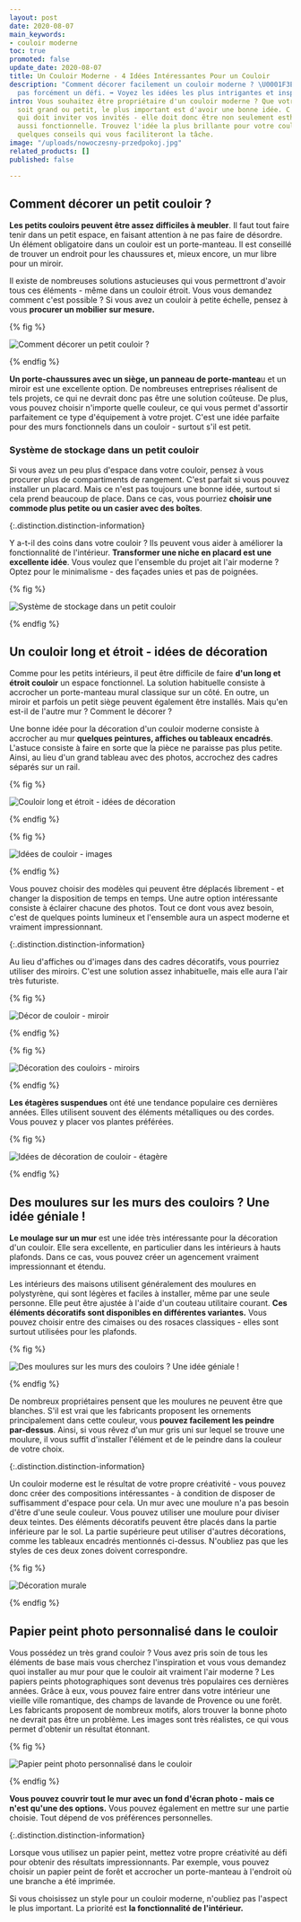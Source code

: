```yaml
---
layout: post
date: 2020-08-07
main_keywords:
- couloir moderne
toc: true
promoted: false
update_date: 2020-08-07
title: Un Couloir Moderne - 4 Idées Intéressantes Pour un Couloir
description: "Comment décorer facilement un couloir moderne ? \U0001F3E0 Ce n'est
  pas forcément un défi. ➡️ Voyez les idées les plus intrigantes et inspirez-vous."
intro: Vous souhaitez être propriétaire d'un couloir moderne ? Que votre intérieur
  soit grand ou petit, le plus important est d'avoir une bonne idée. C'est une pièce
  qui doit inviter vos invités - elle doit donc être non seulement esthétique mais
  aussi fonctionnelle. Trouvez l'idée la plus brillante pour votre couloir - utilisez
  quelques conseils qui vous faciliteront la tâche.
image: "/uploads/nowoczesny-przedpokoj.jpg"
related_products: []
published: false

---
```

## Comment décorer un petit couloir ?

**Les petits couloirs peuvent être assez difficiles à meubler**. Il faut tout faire tenir dans un petit espace, en faisant attention à ne pas faire de désordre. Un élément obligatoire dans un couloir est un porte-manteau. Il est conseillé de trouver un endroit pour les chaussures et, mieux encore, un mur libre pour un miroir.

Il existe de nombreuses solutions astucieuses qui vous permettront d'avoir tous ces éléments - même dans un couloir étroit. Vous vous demandez comment c'est possible ? Si vous avez un couloir à petite échelle, pensez à vous **procurer un mobilier sur mesure.**

{% fig %}

![Comment décorer un petit couloir ?](/uploads/maly-przedpokoj.jpg "Comment décorer un petit couloir ?")

{% endfig %}

**Un porte-chaussures avec un siège, un panneau de porte-mantea**u et un miroir est une excellente option. De nombreuses entreprises réalisent de tels projets, ce qui ne devrait donc pas être une solution coûteuse. De plus, vous pouvez choisir n'importe quelle couleur, ce qui vous permet d'assortir parfaitement ce type d'équipement à votre projet. C'est une idée parfaite pour des murs fonctionnels dans un couloir - surtout s'il est petit.

### Système de stockage dans un petit couloir

Si vous avez un peu plus d'espace dans votre couloir, pensez à vous procurer plus de compartiments de rangement. C'est parfait si vous pouvez installer un placard. Mais ce n'est pas toujours une bonne idée, surtout si cela prend beaucoup de place. Dans ce cas, vous pourriez **choisir une commode plus petite ou un casier avec des boîtes**.

{:.distinction.distinction-information}

Y a-t-il des coins dans votre couloir ? Ils peuvent vous aider à améliorer la fonctionnalité de l'intérieur. **Transformer une niche en placard est une excellente idée**. Vous voulez que l'ensemble du projet ait l'air moderne ? Optez pour le minimalisme - des façades unies et pas de poignées.

{% fig %}

![Système de stockage dans un petit couloir](/uploads/duzy-bialy-nowoczesny-przedpokoj.jpg "Système de stockage dans un petit couloir")

{% endfig %}

## Un couloir long et étroit - idées de décoration

Comme pour les petits intérieurs, il peut être difficile de faire **d'un long et étroit couloir** un espace fonctionnel. La solution habituelle consiste à accrocher un porte-manteau mural classique sur un côté. En outre, un miroir et parfois un petit siège peuvent également être installés. Mais qu'en est-il de l'autre mur ? Comment le décorer ?

Une bonne idée pour la décoration d'un couloir moderne consiste à accrocher au mur **quelques peintures, affiches ou tableaux encadrés**. L'astuce consiste à faire en sorte que la pièce ne paraisse pas plus petite. Ainsi, au lieu d'un grand tableau avec des photos, accrochez des cadres séparés sur un rail.

{% fig %}

![Couloir long et étroit - idées de décoration](/uploads/obrazy-na-scianie.jpg "Couloir long et étroit - idées de décoration")

{% endfig %}

{% fig %}

![Idées de couloir - images](/uploads/nowoczesny-przedpokoj-obrazy.jpg "Idées de couloir - images")

{% endfig %}

Vous pouvez choisir des modèles qui peuvent être déplacés librement - et changer la disposition de temps en temps. Une autre option intéressante consiste à éclairer chacune des photos. Tout ce dont vous avez besoin, c'est de quelques points lumineux et l'ensemble aura un aspect moderne et vraiment impressionnant.

{:.distinction.distinction-information}

Au lieu d'affiches ou d'images dans des cadres décoratifs, vous pourriez utiliser des miroirs. C'est une solution assez inhabituelle, mais elle aura l'air très futuriste.

{% fig %}

![Décor de couloir - miroir](/uploads/lustra-na-scianie.jpg "Décor de couloir - miroir")

{% endfig %}

{% fig %}

![Décoration des couloirs - miroirs](/uploads/rozne-lustra-na-scianie.jpg "Décoration des couloirs - miroirs")

{% endfig %}

**Les étagères suspendues** ont été une tendance populaire ces dernières années. Elles utilisent souvent des éléments métalliques ou des cordes. Vous pouvez y placer vos plantes préférées.

{% fig %}

![Idées de décoration de couloir - étagère](/uploads/polki-z-kwiatami-przedpokoj.jpg "Idées de décoration de couloir - étagère")

{% endfig %}

## Des moulures sur les murs des couloirs ? Une idée géniale !

**Le moulage sur un mur** est une idée très intéressante pour la décoration d'un couloir. Elle sera excellente, en particulier dans les intérieurs à hauts plafonds. Dans ce cas, vous pouvez créer un agencement vraiment impressionnant et étendu.

Les intérieurs des maisons utilisent généralement des moulures en polystyrène, qui sont légères et faciles à installer, même par une seule personne. Elle peut être ajustée à l'aide d'un couteau utilitaire courant. **Ces éléments décoratifs sont disponibles en différentes variantes.** Vous pouvez choisir entre des cimaises ou des rosaces classiques - elles sont surtout utilisées pour les plafonds.

{% fig %}

![Des moulures sur les murs des couloirs ? Une idée géniale !](/uploads/sztukateria-na-scianie-korytarz.jpg "Des moulures sur les murs des couloirs ? Une idée géniale !")

{% endfig %}

De nombreux propriétaires pensent que les moulures ne peuvent être que blanches. S'il est vrai que les fabricants proposent les ornements principalement dans cette couleur, vous **pouvez facilement les peindre par-dessus**. Ainsi, si vous rêvez d'un mur gris uni sur lequel se trouve une moulure, il vous suffit d'installer l'élément et de le peindre dans la couleur de votre choix.

{:.distinction.distinction-information}

Un couloir moderne est le résultat de votre propre créativité - vous pouvez donc créer des compositions intéressantes - à condition de disposer de suffisamment d'espace pour cela. Un mur avec une moulure n'a pas besoin d'être d'une seule couleur. Vous pouvez utiliser une moulure pour diviser deux teintes. Des éléments décoratifs peuvent être placés dans la partie inférieure par le sol. La partie supérieure peut utiliser d'autres décorations, comme les tableaux encadrés mentionnés ci-dessus. N'oubliez pas que les styles de ces deux zones doivent correspondre.

{% fig %}

![Décoration murale](/uploads/sztukateria-na-scianie-przedpokoj.jpg "Décoration murale")

{% endfig %}

## Papier peint photo personnalisé dans le couloir

Vous possédez un très grand couloir ? Vous avez pris soin de tous les éléments de base mais vous cherchez l'inspiration et vous vous demandez quoi installer au mur pour que le couloir ait vraiment l'air moderne ? Les papiers peints photographiques sont devenus très populaires ces dernières années. Grâce à eux, vous pouvez faire entrer dans votre intérieur une vieille ville romantique, des champs de lavande de Provence ou une forêt. Les fabricants proposent de nombreux motifs, alors trouver la bonne photo ne devrait pas être un problème. Les images sont très réalistes, ce qui vous permet d'obtenir un résultat étonnant.

{% fig %}

![Papier peint photo personnalisé dans le couloir](/uploads/nowoczesny-przedpokoj-fototapeta.jpg "Papier peint photo personnalisé dans le couloir")

{% endfig %}

**Vous pouvez couvrir tout le mur avec un fond d'écran photo - mais ce n'est qu'une des options.** Vous pouvez également en mettre sur une partie choisie. Tout dépend de vos préférences personnelles.

{:.distinction.distinction-information}

Lorsque vous utilisez un papier peint, mettez votre propre créativité au défi pour obtenir des résultats impressionnants. Par exemple, vous pouvez choisir un papier peint de forêt et accrocher un porte-manteau à l'endroit où une branche a été imprimée.

Si vous choisissez un style pour un couloir moderne, n'oubliez pas l'aspect le plus important. La priorité est **la fonctionnalité de l'intérieur.**